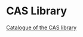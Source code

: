 CAS Library
===========

[Catalogue of the CAS library](http://www.librarything.com/catalog/caslib)
